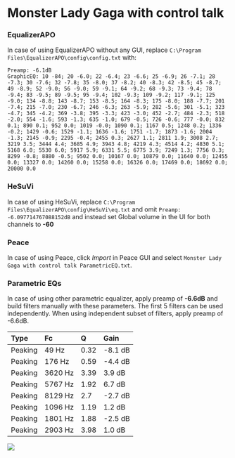 # Monster Lady Gaga with control talk

### EqualizerAPO
In case of using EqualizerAPO without any GUI, replace `C:\Program Files\EqualizerAPO\config\config.txt`
with:
```
Preamp: -6.1dB
GraphicEQ: 10 -84; 20 -6.0; 22 -6.4; 23 -6.6; 25 -6.9; 26 -7.1; 28 -7.3; 30 -7.6; 32 -7.8; 35 -8.0; 37 -8.2; 40 -8.3; 42 -8.5; 45 -8.7; 49 -8.9; 52 -9.0; 56 -9.0; 59 -9.1; 64 -9.2; 68 -9.3; 73 -9.4; 78 -9.4; 83 -9.5; 89 -9.5; 95 -9.4; 102 -9.3; 109 -9.2; 117 -9.1; 125 -9.0; 134 -8.8; 143 -8.7; 153 -8.5; 164 -8.3; 175 -8.0; 188 -7.7; 201 -7.4; 215 -7.0; 230 -6.7; 246 -6.3; 263 -5.9; 282 -5.6; 301 -5.1; 323 -4.7; 345 -4.2; 369 -3.8; 395 -3.3; 423 -3.0; 452 -2.7; 484 -2.3; 518 -2.0; 554 -1.6; 593 -1.3; 635 -1.0; 679 -0.5; 726 -0.6; 777 -0.0; 832 0.1; 890 0.1; 952 0.0; 1019 -0.0; 1090 0.1; 1167 0.5; 1248 0.2; 1336 -0.2; 1429 -0.6; 1529 -1.1; 1636 -1.6; 1751 -1.7; 1873 -1.6; 2004 -1.3; 2145 -0.9; 2295 -0.4; 2455 0.3; 2627 1.1; 2811 1.9; 3008 2.7; 3219 3.5; 3444 4.4; 3685 4.9; 3943 4.8; 4219 4.3; 4514 4.2; 4830 5.1; 5168 6.0; 5530 6.0; 5917 5.9; 6331 5.5; 6775 3.9; 7249 1.3; 7756 0.3; 8299 -0.8; 8880 -0.5; 9502 0.0; 10167 0.0; 10879 0.0; 11640 0.0; 12455 0.0; 13327 0.0; 14260 0.0; 15258 0.0; 16326 0.0; 17469 0.0; 18692 0.0; 20000 0.0
```

### HeSuVi
In case of using HeSuVi, replace `C:\Program Files\EqualizerAPO\config\HeSuVi\eq.txt` and omit `Preamp:
-6.097714767088152dB` and instead set Global volume in the UI for both channels to **-60**

### Peace
In case of using Peace, click *Import* in Peace GUI and select `Monster Lady Gaga with control talk ParametricEQ.txt`.

### Parametric EQs
In case of using other parametric equalizer, apply preamp of **-6.6dB** and build filters manually
with these parameters. The first 5 filters can be used independently.
When using independent subset of filters, apply preamp of -6.6dB.

| Type    | Fc      |    Q | Gain    |
|:--------|:--------|:-----|:--------|
| Peaking | 49 Hz   | 0.32 | -8.1 dB |
| Peaking | 176 Hz  | 0.59 | -4.4 dB |
| Peaking | 3620 Hz | 3.39 | 3.9 dB  |
| Peaking | 5767 Hz | 1.92 | 6.7 dB  |
| Peaking | 8129 Hz | 2.7  | -2.7 dB |
| Peaking | 1096 Hz | 1.19 | 1.2 dB  |
| Peaking | 1801 Hz | 1.88 | -2.5 dB |
| Peaking | 2903 Hz | 3.98 | 1.0 dB  |

![](https://raw.githubusercontent.com/jaakkopasanen/AutoEq/master/results/headphonecom/sbaf-serious/Monster%20Lady%20Gaga%20with%20control%20talk/Monster%20Lady%20Gaga%20with%20control%20talk.png)